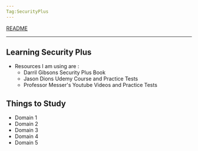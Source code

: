 ```yaml
---
Tag:SecurityPlus
---
```

[README](../README.md)

---

## Learning Security Plus
- Resources I am using are :
	- Darril Gibsons Security Plus Book
	- Jason Dions Udemy Course and Practice Tests
	- Professor Messer's Youtube Videos and Practice Tests



## Things to Study
- Domain 1
- Domain 2
- Domain 3
- Domain 4
- Domain 5